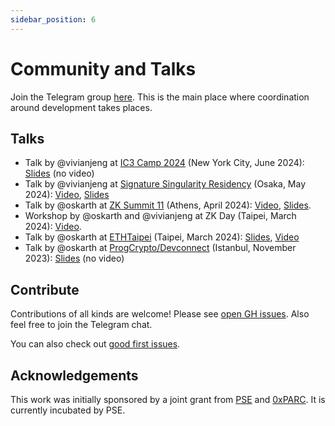 ```yaml
---
sidebar_position: 6
---
```


# Community and Talks

Join the Telegram group [here](https://t.me/zkmopro). This is the main place where coordination around development takes places.

## Talks

- Talk by @vivianjeng at [IC3 Camp 2024](https://www.initc3.org/events/2024-06-10-ic3-blockchain-camp-2024) (New York City, June 2024): [Slides](https://docs.google.com/presentation/d/1UoHA2C-SB7qmmIcKBA8if5pCtzU4AbdnH0EX59TQcoE/edit?usp=sharing) (no video)
- Talk by @vivianjeng at [Signature Singularity Residency](https://sigsing.com/) (Osaka, May 2024): [Video](https://www.youtube.com/live/rT7zLiOYX8s?si=Hy3cxL1Kg8xxX7Ti&t=5260), [Slides](https://docs.google.com/presentation/d/1r4hqV7jPTYf2WjtAzah-w9r5LKbf_-Se9t0HPWCLAs4/edit?usp=sharing)
- Talk by @oskarth at [ZK Summit 11](https://www.zksummit.com/) (Athens, April 2024): [Video](https://www.youtube.com/watch?v=06CLMAuEXE4), [Slides](https://hackmd.io/TNZCDbu-T9e6lx8_Wft5ww?view).
- Workshop by @oskarth and @vivianjeng at ZK Day (Taipei, March 2024): [Video](https://www.youtube.com/watch?v=K-h7blwnXbQ).
- Talk by @oskarth at [ETHTaipei](https://ethtaipei.org/) (Taipei, March 2024): [Slides](https://hackmd.io/@oskarth/S1yGjF8C6#), [Video](https://www.youtube.com/live/JB6zP9enkbc?si=04xz9XRLkChNiupw&t=14708)
- Talk by @oskarth at [ProgCrypto/Devconnect](https://progcrypto.org/) (Istanbul, November 2023): [Slides](https://docs.google.com/presentation/d/1afIEgm8oYRvteWxUd04CcMOxChAiHaD55d5AKd0RkvY/edit#slide=id.g284ac8f47d5_2_24) (no video)


## Contribute

Contributions of all kinds are welcome! Please see [open GH issues](https://github.com/zkmopro/mopro/issues). Also feel free to join the Telegram chat.

You can also check out [good first issues](https://github.com/zkmopro/mopro/issues?q=is%3Aissue+is%3Aopen+label%3A%22good+first+issue%22).

## Acknowledgements

This work was initially sponsored by a joint grant from [PSE](https://pse.dev/) and [0xPARC](https://0xparc.org/). It is currently incubated by PSE.
<!-- Auto-update: 2025-10-06T09:12:06.691953 -->
